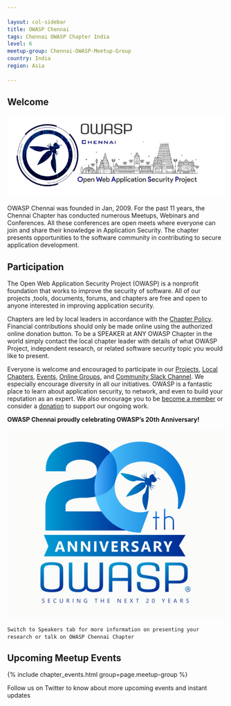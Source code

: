 ```yaml
---

layout: col-sidebar
title: OWASP Chennai
tags: Chennai OWASP Chapter India
level: 6
meetup-group: Chennai-OWASP-Meetup-Group
country: India
region: Asia

---
```


## Welcome

<img src="assets/images/logo/owasp_chennai_logo.png">

OWASP Chennai was founded in Jan, 2009. For the past 11 years, the Chennai Chapter has conducted numerous Meetups, Webinars and Conferences. All these conferences are open meets where everyone can join and share their knowledge in Application Security. The chapter presents opportunities to the software community in contributing to secure application development.

## Participation
The Open Web Application Security Project (OWASP) is a nonprofit foundation that works to improve the security of software. All of our projects ,tools, documents, forums, and chapters are free and open to anyone interested in improving application security. 

Chapters are led by local leaders in accordance with the [Chapter Policy](https://owasp.org/www-policy/). Financial contributions should only be made online using the authorized online donation button. To be a SPEAKER at ANY OWASP Chapter in the world simply contact the local chapter leader with details of what OWASP Project, independent research, or related software security topic you would like to present.

Everyone is welcome and encouraged to participate in our [Projects](/projects), [Local Chapters](/chapters), [Events](/events), [Online Groups](https://groups.google.com/a/owasp.com/), and [Community Slack Channel](https://owasp.slack.com/). We especially encourage diversity in all our initiatives. OWASP is a fantastic place to learn about application security, to network, and even to build your reputation as an expert. We also encourage you to be [become a member](/membership) or consider a [donation](/donate) to support our ongoing work.

**OWASP Chennai proudly celebrating OWASP’s 20th Anniversary!**

<img src="assets/images/OWASP_20th_Anniversary.jpeg">

```Switch to Speakers tab for more information on presenting your research or talk on OWASP Chennai Chapter```

## Upcoming Meetup Events

{% include chapter_events.html group=page.meetup-group %}
 
Follow us on Twitter to know about more upcoming events and instant updates
